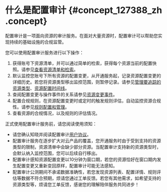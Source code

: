 # 什么是配置审计 {#concept_127388_zh .concept}

配置审计是一项面向资源的审计服务。在面对大量资源时，配置审计可以帮助您实现持续的基础设施的合规监管。

您可以使用配置审计服务进行以下操作：

1.  获得账号下资源清单，并可以通过简单的检索，获得每个资源当前的配置快照。请参见[查看资源清单和检索](https://help.aliyun.com/document_detail/127401.html)。
2.  默认监控您账号下所有资源的配置变更，从开通服务起，记录资源配置变更的详细历史。若您将资源类型移出监控范围，则暂停记录。请参见[管理要追踪的资源类型](https://help.aliyun.com/document_detail/127400.html)、[资源配置时间线](https://help.aliyun.com/document_detail/127402.html)。
3.  查阅配置变更与操作事件的关系请参见[资源变更事件](https://help.aliyun.com/document_detail/127403.html)。
4.  配置合规规则，在资源配置变更时或定时的触发规则评估，自动监控资源合规性。请参见[规则配置和管理](https://help.aliyun.com/document_detail/127407.html)。
5.  查看资源的合规情况，以及规则的评估情况。

正式使用配置审计服务前，请您阅读使用须知：

-   请您确认知晓并阅读配置审计[用户协议](https://help.aliyun.com/product/127409.html)。
-   配置审计服务在逐步扩大对云产品的覆盖，您开通服务时由于受到支持的资源类型的限制，资源清单中会缺少部分资源。当配置审计支持新的资源类型时，会默认纳入监控范围，您可以后续自行移出。
-   配置审计感知资源配置变更以10分钟为窗口期，若您的资源恰好在窗口期内发生配置变更又重新变回原样，配置审计可能无法感知。
-   配置审计公测期间不承诺数据准确性，若您发现资源列表、配置详情、规则评估等数据不符合预期，烦请您通过工单反馈。若您有其他需求，如希望支持的资源类型等，烦请您工单反馈，感谢您的理解陪伴服务共同进步！

